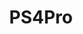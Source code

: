 ---
title: PS4Pro
crosslinks:
- PS4
- PSVR
- PS4Deals
- pcmasterrace
- WipeOut
- techsupport
- Catloaf
- NexMachina
- remoteplay
- Televisions
- horizon
- gaming
- hometheater
- GameDeals
- headphones
- darksouls3
- Monitors
- DIY
---